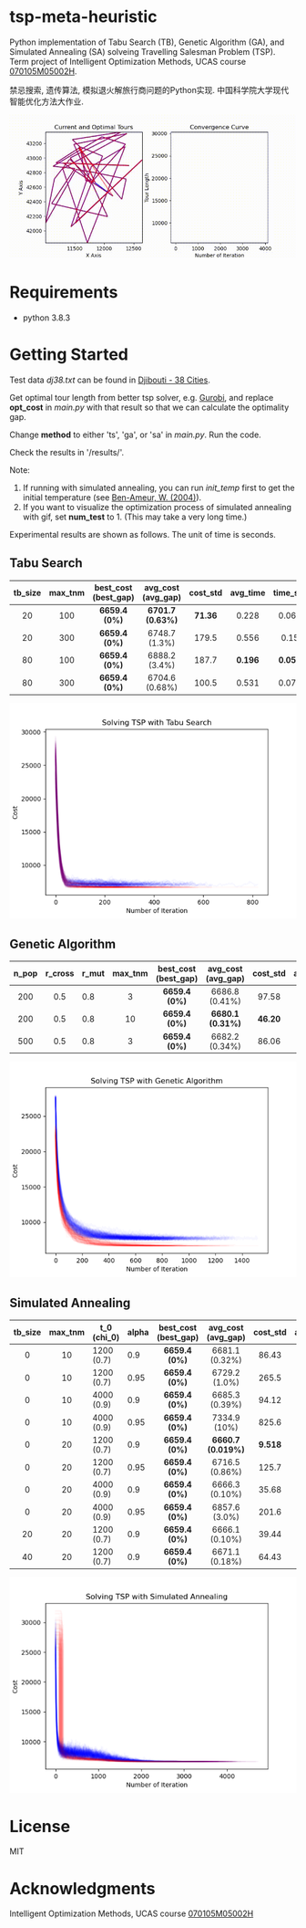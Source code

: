 # tsp-meta-heuristic
Python implementation of Tabu Search (TB), Genetic Algorithm (GA), and Simulated Annealing (SA) solveing Travelling Salesman Problem (TSP). Term project of Intelligent Optimization Methods, UCAS course [070105M05002H](http://jwxk.ucas.ac.cn/course/courseplan/184399).

禁忌搜索, 遗传算法, 模拟退火解旅行商问题的Python实现. 中国科学院大学现代智能优化方法大作业.

![sa](assets/sa.gif)

# Requirements

- python 3.8.3

# Getting Started

Test data *dj38.txt* can be found in [Djibouti - 38 Cities](http://www.math.uwaterloo.ca/tsp/world/countries.html#DJ).

Get optimal tour length from better tsp solver, e.g. [Gurobi](https://www.gurobi.com/documentation/9.1/examples/tsp_py.html), and replace **opt_cost** in *main.py* with that result so that we can calculate the optimality gap.

Change **method** to either 'ts',  'ga', or 'sa' in *main.py*.  Run the code.

Check the results in '/results/'.

Note:

1. If running with simulated annealing, you can run *init_temp* first to get the initial temperature (see [Ben-Ameur, W. (2004)](https://link.springer.com/article/10.1023/B:COAP.0000044187.23143.bd)).
2. If you want to visualize the optimization process of simulated annealing with gif, set **num_test** to 1. (This may take a very long time.)

Experimental results are shown as follows. The unit of time is seconds.

## Tabu Search

| tb_size | max_tnm | best_cost<br />(best_gap) | avg_cost<br />(avg_gap) | cost_std  | avg_time  | time_std  |
| :-----: | :-----: | :-----------------------: | :---------------------: | :-------: | :-------: | :-------: |
|   20    |   100   |      **6659.4 (0%)**      |   **6701.7 (0.63%)**    | **71.36** |   0.228   |   0.068   |
|   20    |   300   |      **6659.4 (0%)**      |      6748.7 (1.3%)      |   179.5   |   0.556   |   0.15    |
|   80    |   100   |      **6659.4 (0%)**      |      6888.2 (3.4%)      |   187.7   | **0.196** | **0.050** |
|   80    |   300   |      **6659.4 (0%)**      |     6704.6 (0.68%)      |   100.5   |   0.531   |   0.077   |

![ts](assets/ts.png)

## Genetic Algorithm

| n_pop | r_cross | r_mut | max_tnm | best_cost<br />(best_gap) | avg_cost<br />(avg_gap) | cost_std  | avg_time | time_std |
| :---: | :-----: | ----- | :-----: | :-----------------------: | :---------------------: | :-------: | :------: | :------: |
|  200  |   0.5   | 0.8   |    3    |      **6659.4 (0%)**      |     6686.8 (0.41%)      |   97.58   |   5.69   |   1.2    |
|  200  |   0.5   | 0.8   |   10    |      **6659.4 (0%)**      |   **6680.1 (0.31%)**    | **46.20** | **4.02** | **0.85** |
|  500  |   0.5   | 0.8   |    3    |      **6659.4 (0%)**      |     6682.2 (0.34%)      |   86.06   |   10.6   |   2.3    |

![ga](assets/ga.png)

## Simulated Annealing

| tb_size | max_tnm | t_0<br />(chi_0) | alpha | best_cost<br />(best_gap) | avg_cost<br />(avg_gap) | cost_std  | avg_time  | time_std  |
| :-----: | :-----: | ---------------- | ----- | :-----------------------: | :---------------------: | :-------: | :-------: | :-------: |
|    0    |   10    | 1200 (0.7)       | 0.9   |      **6659.4 (0%)**      |     6681.1 (0.32%)      |   86.43   | **0.255** | **0.027** |
|    0    |   10    | 1200 (0.7)       | 0.95  |      **6659.4 (0%)**      |      6729.2 (1.0%)      |   265.5   |   0.381   |   0.074   |
|    0    |   10    | 4000 (0.9)       | 0.9   |      **6659.4 (0%)**      |     6685.3 (0.39%)      |   94.12   |   0.298   |   0.031   |
|    0    |   10    | 4000 (0.9)       | 0.95  |      **6659.4 (0%)**      |      7334.9 (10%)       |   825.6   |   0.340   |   0.17    |
|    0    |   20    | 1200 (0.7)       | 0.9   |      **6659.4 (0%)**      |   **6660.7 (0.019%)**   | **9.518** |   0.445   |   0.061   |
|    0    |   20    | 1200 (0.7)       | 0.95  |      **6659.4 (0%)**      |     6716.5 (0.86%)      |   125.7   |   0.569   |   0.19    |
|    0    |   20    | 4000 (0.9)       | 0.9   |      **6659.4 (0%)**      |     6666.3 (0.10%)      |   35.68   |   0.491   |   0.070   |
|    0    |   20    | 4000 (0.9)       | 0.95  |      **6659.4 (0%)**      |      6857.6 (3.0%)      |   201.6   |   0.526   |   0.25    |
|   20    |   20    | 1200 (0.7)       | 0.9   |      **6659.4 (0%)**      |     6666.1 (0.10%)      |   39.44   |   0.463   |   0.062   |
|   40    |   20    | 1200 (0.7)       | 0.9   |      **6659.4 (0%)**      |     6671.1 (0.18%)      |   64.43   |   0.488   |   0.064   |

![sa](assets/sa.png)

# License

MIT

# Acknowledgments

Intelligent Optimization Methods, UCAS course [070105M05002H](http://jwxk.ucas.ac.cn/course/courseplan/184399)
